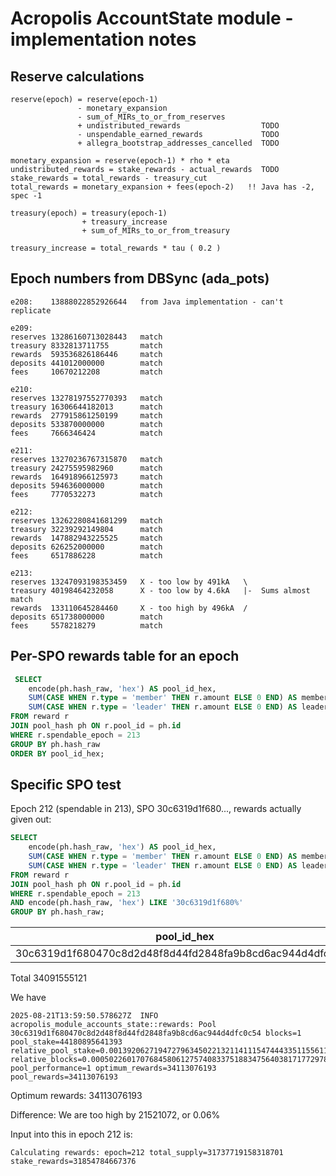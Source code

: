 # Acropolis AccountState module - implementation notes

## Reserve calculations

```
reserve(epoch) = reserve(epoch-1)
               - monetary_expansion
               - sum_of_MIRs_to_or_from_reserves
               + undistributed_rewards                  TODO
               - unspendable_earned_rewards             TODO
               + allegra_bootstrap_addresses_cancelled  TODO

monetary_expansion = reserve(epoch-1) * rho * eta
undistributed_rewards = stake_rewards - actual_rewards  TODO
stake_rewards = total_rewards - treasury_cut
total_rewards = monetary_expansion + fees(epoch-2)   !! Java has -2, spec -1

treasury(epoch) = treasury(epoch-1)
                + treasury_increase
                + sum_of_MIRs_to_or_from_treasury

treasury_increase = total_rewards * tau ( 0.2 )
```

## Epoch numbers from DBSync (ada_pots)

```
e208:    13888022852926644   from Java implementation - can't replicate

e209:
reserves 13286160713028443   match
treasury 8332813711755       match
rewards  593536826186446     match
deposits 441012000000        match
fees     10670212208         match

e210:
reserves 13278197552770393   match
treasury 16306644182013      match
rewards  277915861250199     match
deposits 533870000000        match
fees     7666346424          match

e211:
reserves 13270236767315870   match
treasury 24275595982960      match
rewards  164918966125973     match
deposits 594636000000        match
fees     7770532273          match

e212:
reserves 13262280841681299   match
treasury 32239292149804      match
rewards  147882943225525     match
deposits 626252000000        match
fees     6517886228          match

e213:
reserves 13247093198353459   X - too low by 491kA   \
treasury 40198464232058      X - too low by 4.6kA   |-  Sums almost match
rewards  133110645284460     X - too high by 496kA  /
deposits 651738000000        match
fees     5578218279          match
```


## Per-SPO rewards table for an epoch

```sql
 SELECT
    encode(ph.hash_raw, 'hex') AS pool_id_hex,
    SUM(CASE WHEN r.type = 'member' THEN r.amount ELSE 0 END) AS member_rewards,
    SUM(CASE WHEN r.type = 'leader' THEN r.amount ELSE 0 END) AS leader_rewards
FROM reward r
JOIN pool_hash ph ON r.pool_id = ph.id
WHERE r.spendable_epoch = 213
GROUP BY ph.hash_raw
ORDER BY pool_id_hex;
```

## Specific SPO test

Epoch 212 (spendable in 213), SPO 30c6319d1f680..., rewards actually given out:

```sql
SELECT
    encode(ph.hash_raw, 'hex') AS pool_id_hex,
    SUM(CASE WHEN r.type = 'member' THEN r.amount ELSE 0 END) AS member_rewards,
    SUM(CASE WHEN r.type = 'leader' THEN r.amount ELSE 0 END) AS leader_rewards
FROM reward r
JOIN pool_hash ph ON r.pool_id = ph.id
WHERE r.spendable_epoch = 213
AND encode(ph.hash_raw, 'hex') LIKE '30c6319d1f680%'
GROUP BY ph.hash_raw;
```

|                       pool_id_hex                        | member_rewards | leader_rewards |
|----------------------------------------------------------|----------------|----------------|
| 30c6319d1f680470c8d2d48f8d44fd2848fa9b8cd6ac944d4dfc0c54 |    33869550293 |     2164196243 |

Total 34091555121

We have

```
2025-08-21T13:59:50.578627Z  INFO acropolis_module_accounts_state::rewards: Pool 30c6319d1f680470c8d2d48f8d44fd2848fa9b8cd6ac944d4dfc0c54 blocks=1 pool_stake=44180895641393 relative_pool_stake=0.001392062719472796345022132114111547444335115561171699064775592918376184270138741760710696148952284469 relative_blocks=0.0005022601707684580612757408337518834756403817177297840281265695630336514314414866901054746358613761929 pool_performance=1 optimum_rewards=34113076193 pool_rewards=34113076193
```

Optimum rewards: 34113076193

Difference: We are too high by 21521072, or 0.06%

Input into this in epoch 212 is:

```
Calculating rewards: epoch=212 total_supply=31737719158318701 stake_rewards=31854784667376
```
